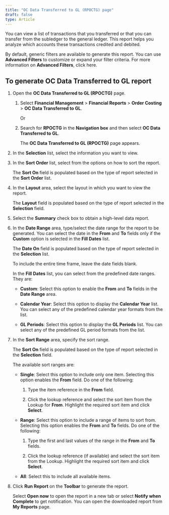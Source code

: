 ```yaml
---
title: "OC Data Transferred to GL (RPOCTG) page"
draft: false
type: Article
---
```


You can view a list of transactions that you transferred or that you can transfer from the subledger to the general ledger. This report helps you analyze which accounts these transactions credited and debited.

By default, generic filters are available to generate this report. You can use **Advanced Filters** to customize or expand your filter criteria. For more information on **Advanced Filters**, click here.

## To generate OC Data Transferred to GL report

1. Open the **OC Data Transferred to GL (RPOCTG)** page.

   1. Select **Financial Management** > **Financial Reports** > **Order Costing** > **OC Data Transferred to GL**.

        Or

   2. Search for **RPOCTG** in the **Navigation box** and then select **OC Data Transferred to GL**.

       The **OC Data Transferred to GL (RPOCTG)** page appears.

2. In the **Selection** list, select the information you want to view.

3. In the **Sort Order** list, select from the options on how to sort the report.

    The **Sort On** field is populated based on the type of report selected in the **Sort Order** list.

4. In the **Layout** area, select the layout in which you want to view the report.

    The **Layout** field is populated based on the type of report selected in the **Selection** field.

5. Select the **Summary** check box to obtain a high-level data report.

6. In the **Date Range** area, type/select the date range for the report to be generated. You can select the date in the **From** and **To** fields only if the **Custom** option is selected in the **Fill Dates** list.

    The **Date On** field is populated based on the type of report selected in the **Selection** list.

    To include the entire time frame, leave the date fields blank.

    In the **Fill Dates** list, you can select from the predefined date ranges. They are:

    - **Custom**: Select this option to enable the **From** and **To** fields in the **Date Range** area.

    - **Calendar Year**: Select this option to display the **Calendar Year** list. You can select any of the predefined calendar year formats from the list.

    - **GL Periods**: Select this option to display the **GL Periods** list. You can select any of the predefined GL period formats from the list.

7. In the **Sort Range** area, specify the sort range.

    The **Sort On** field is populated based on the type of report selected in the **Selection** field.

    The available sort ranges are:

    - **Single**: Select this option to include only one item. Selecting this option enables the **From** field. Do one of the following:

      1. Type the item reference in the **From** field.

      2. Click the lookup reference and select the sort item from the Lookup for **From**. Highlight the required sort item and click **Select**.

    - **Range**: Select this option to include a range of items to sort from. Selecting this option enables the **From** and **To** fields. Do one of the following:

      1. Type the first and last values of the range in the **From** and **To** fields.

      2. Click the lookup reference (if available) and select the sort item from the Lookup. Highlight the required sort item and click **Select**.

    - **All**: Select this to include all available items.

8. Click **Run Report** on the **Toolbar** to generate the report.

    Select **Open now** to open the report in a new tab or select **Notify when Complete** to get notification. You can open the downloaded report from **My Reports** page.

​
